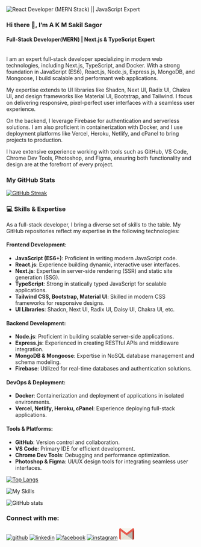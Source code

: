 ![React Developer (MERN Stack) || JavaScript Expert](https://i.ibb.co.com/y83wQ8D/akm-sakil-sagor-github-cover-image-1.png)
<br>
### Hi there  👋, I’m A K M Sakil Sagor  
#### Full-Stack Developer(MERN) | Next.js & TypeScript Expert      
<br>   
I am an expert full-stack developer specializing in modern web technologies, including Next.js, TypeScript, and Docker. With a strong foundation in JavaScript (ES6), React.js, Node.js, Express.js, MongoDB, and Mongoose, I build scalable and performant web applications.
 
My expertise extends to UI libraries like Shadcn, Next UI, Radix UI, Chakra UI, and design frameworks like Material UI, Bootstrap, and Tailwind. I focus on delivering responsive, pixel-perfect user interfaces with a seamless user experience. 

On the backend, I leverage Firebase for authentication and serverless solutions. I am also proficient in containerization with Docker, and I use deployment platforms like Vercel, Heroku, Netlify, and cPanel to bring projects to production.

I have extensive experience working with tools such as GitHub, VS Code, Chrome Dev Tools, Photoshop, and Figma, ensuring both functionality and design are at the forefront of every project.

### My GitHub Stats 


<a href="https://git.io/streak-stats"><img src="https://github-readme-streak-stats.herokuapp.com?user=sakil-sagor&theme=radical&card_width=880" alt="GitHub Streak" /></a> 


### 💻 Skills & Expertise  
  
As a full-stack developer, I bring a diverse set of skills to the table. My GitHub repositories reflect my expertise in the following technologies:    

#### Frontend Development:    
- **JavaScript (ES6+)**: Proficient in writing modern JavaScript code. 
- **React.js**: Experience building dynamic, interactive user interfaces.
- **Next.js**: Expertise in server-side rendering (SSR) and static site generation (SSG).
- **TypeScript**: Strong in statically typed JavaScript for scalable applications.
- **Tailwind CSS, Bootstrap, Material UI**: Skilled in modern CSS frameworks for responsive designs.
- **UI Libraries**: Shadcn, Next UI, Radix UI, Daisy UI, Chakra UI, etc.

#### Backend Development:   
- **Node.js**: Proficient in building scalable server-side applications.
- **Express.js**: Experienced in creating RESTful APIs and middleware integration.
- **MongoDB & Mongoose**: Expertise in NoSQL database management and schema modeling.
- **Firebase**: Utilized for real-time databases and authentication solutions.

#### DevOps & Deployment:
- **Docker**: Containerization and deployment of applications in isolated environments.
- **Vercel, Netlify, Heroku, cPanel**: Experience deploying full-stack applications.

#### Tools & Platforms:
- **GitHub**: Version control and collaboration.
- **VS Code**: Primary IDE for efficient development.
- **Chrome Dev Tools**: Debugging and performance optimization.
- **Photoshop & Figma**: UI/UX design tools for integrating seamless user interfaces.


[![Top Langs](https://github-readme-stats.vercel.app/api/top-langs/?username=sakil-sagor)](https://github.com/anuraghazra/github-readme-stats)



![My Skills](https://skillicons.dev/icons?i=js,ts,html,css,tailwind,materialui,react,nodejs,express,mongodb,vite,github,firebase,heroku,netlify)




![GitHub stats](https://github-readme-stats.vercel.app/api?username=sakil-sagor&show_icons=true)  


### Connect with me:
[<img src='https://cdn.jsdelivr.net/npm/simple-icons@3.0.1/icons/github.svg' alt='github' height='40'>](https://github.com/sakil-sagor)  [<img src='https://cdn.jsdelivr.net/npm/simple-icons@3.0.1/icons/linkedin.svg' alt='linkedin' height='40'>](https://www.linkedin.com/in/sakilsagor/)  [<img src='https://cdn.jsdelivr.net/npm/simple-icons@3.0.1/icons/facebook.svg' alt='facebook' height='40'>](https://www.facebook.com/akmsakilsagor)  [<img src='https://cdn.jsdelivr.net/npm/simple-icons@3.0.1/icons/instagram.svg' alt='instagram' height='40'>](https://www.instagram.com/akm.sakilsagor/) <a href="mailto:akmsakilsagor110@gmail.com" target="blank"><img  src="https://raw.githubusercontent.com/mdrobin45/mdrobin45/0028a9c33231b185860f7a723b6897a8229f549b/assets/images/gmail-icon.svg" alt="akmsakilsagor110@gmail.com" height="30" width="40" /></a>
